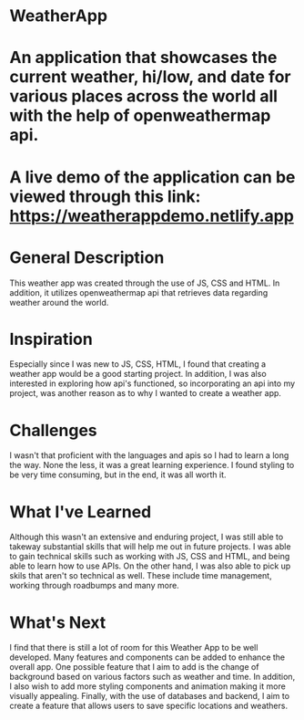 # WeatherApp
# An application that showcases the current weather, hi/low, and date for various places across the world all with the help of openweathermap api. 
# A live demo of the application can be viewed through this link: https://weatherappdemo.netlify.app

# General Description 
This weather app was created through the use of JS, CSS and HTML. In addition, it utilizes openweathermap api that retrieves data regarding weather around the world. 

# Inspiration
Especially since I was new to JS, CSS, HTML, I found that creating a weather app would be a good starting project. In addition, I was also interested in exploring how api's functioned, so incorporating an api into my project, was another reason as to why I wanted to create a weather app.

# Challenges
I wasn't that proficient with the languages and apis so I had to learn a long the way. None the less, it was a great learning experience. I found styling to be very time consuming, but in the end, it was all worth it. 

# What I've Learned
Although this wasn't an extensive and enduring project, I was still able to takeway substantial skills that will help me out in future projects. I was able to gain technical skills such as working with JS, CSS and HTML, and being able to learn how to use APIs. On the other hand, I was also able to pick up skils that aren't so technical as well. These include time management, working through roadbumps and many more. 

# What's Next
I find that there is still a lot of room for this Weather App to be well developed. Many features and components can be added to enhance the overall app. One possible feature that I aim to add is the change of background based on various factors such as weather and time. In addition, I also wish to add more styling components and animation making it more visually appealing. Finally, with the use of databases and backend, I aim to create a feature that allows users to save specific locations and weathers. 
